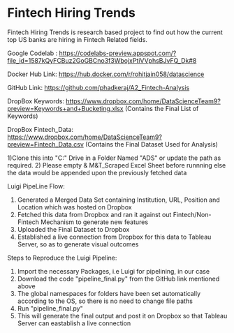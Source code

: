 # Fintech Hiring Trends
Fintech Hiring Trends is research based project to find out how the current top US banks are hiring in Fintech Related fields.

Google Codelab : https://codelabs-preview.appspot.com/?file_id=1587kQyFCBuz2GoGBCno3f3WbojxPtiVVphsBJvFQ_Dk#8

Docker Hub Link: https://hub.docker.com/r/rohitjain058/datascience

GitHub Link: https://github.com/phadkeraj/A2_Fintech-Analysis

DropBox Keywords: https://www.dropbox.com/home/DataScienceTeam9?preview=Keywords+and+Bucketing.xlsx
(Contains the Final List of Keywords)

DropBox Fintech_Data: https://www.dropbox.com/home/DataScienceTeam9?preview=Fintech_Data.csv
(Contains the Final Dataset Used for Analysis)

1)Clone this into "C:" Drive in a Folder Named "ADS" or update the path as required. 
2) Please empty & M&T_Scraped Excel Sheet before runnning else the data would be appended upon the previously fetched data

Luigi PipeLine Flow:
1. Generated a Merged Data Set containing Institution, URL, Position and Location which was hosted on Dropbox
2. Fetched this data from Dropbox and ran it against out Fintech/Non-Fintech Mechanism to generate new features
3. Uploaded the Final Dataset to Dropbox
4. Established a live connection from Dropbox for this data to Tableau Server, so as to generate visual outcomes

Steps to Reproduce the Luigi Pipeline:
1. Import the necessary Packages, i.e Luigi for pipelining, in our case
2. Download the code "pipeline_final.py" from the GitHub link mentioned above
3. The global namespaces for folders have been set automatically according to the OS, so there is no need to change file paths
4. Run "pipeline_final.py" 
5. This will generate the final output and post it on Dropbox so that Tableau Server can eastablish a live connection 
